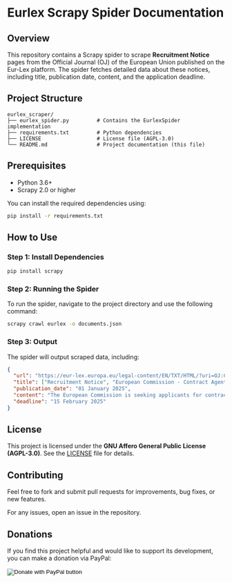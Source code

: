 # Eurlex Scrapy Spider Documentation

## Overview
This repository contains a Scrapy spider to scrape **Recruitment Notice** pages from the Official Journal (OJ) of the European Union published on the Eur-Lex platform. The spider fetches detailed data about these notices, including title, publication date, content, and the application deadline.

## Project Structure
```
eurlex_scraper/
├── eurlex_spider.py         # Contains the EurlexSpider implementation
├── requirements.txt         # Python dependencies
├── LICENSE                  # License file (AGPL-3.0)
└── README.md                # Project documentation (this file)
```

## Prerequisites
- Python 3.6+ 
- Scrapy 2.0 or higher

You can install the required dependencies using:

```bash
pip install -r requirements.txt
```

## How to Use

### Step 1: Install Dependencies

```bash
pip install scrapy
```

### Step 2: Running the Spider

To run the spider, navigate to the project directory and use the following command:

```bash
scrapy crawl eurlex -o documents.json
```

### Step 3: Output

The spider will output scraped data, including:

```json
{
  "url": "https://eur-lex.europa.eu/legal-content/EN/TXT/HTML/?uri=OJ:C_2022_0125_01",
  "title": ["Recruitment Notice", "European Commission - Contract Agent vacancies"],
  "publication_date": "01 January 2025",
  "content": "The European Commission is seeking applicants for contract agent positions...",
  "deadline": "15 February 2025"
}
```

## License

This project is licensed under the **GNU Affero General Public License (AGPL-3.0)**. See the [LICENSE](LICENSE) file for details.

## Contributing

Feel free to fork and submit pull requests for improvements, bug fixes, or new features.

For any issues, open an issue in the repository.

## Donations

If you find this project helpful and would like to support its development, you can make a donation via PayPal:

<form action="https://www.paypal.com/donate" method="post" target="_top">
<input type="hidden" name="hosted_button_id" value="X8VJ3YCNH67W2" />
<input type="image" src="https://www.paypalobjects.com/en_US/i/btn/btn_donate_LG.gif" border="0" name="submit" title="PayPal - The safer, easier way to pay online!" alt="Donate with PayPal button" />
<img alt="" border="0" src="https://www.paypal.com/en_IT/i/scr/pixel.gif" width="1" height="1" />
</form>




